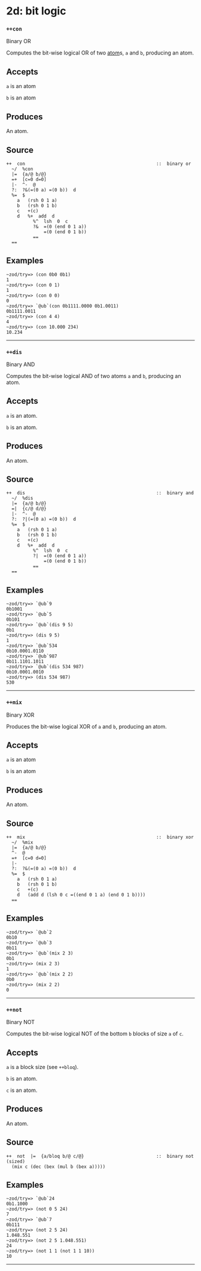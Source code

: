 # 2d: bit logic
### `++con`

Binary OR

Computes the bit-wise logical OR of two [atom]()s, `a` and `b`, producing an
atom.

Accepts
-------

`a` is an atom

`b` is an atom

Produces
--------

An atom.

Source
------

    ++  con                                                 ::  binary or
      ~/  %con
      |=  {a/@ b/@}
      =+  [c=0 d=0]
      |-  ^-  @
      ?:  ?&(=(0 a) =(0 b))  d
      %=  $
        a   (rsh 0 1 a)
        b   (rsh 0 1 b)
        c   +(c)
        d   %+  add  d
              %^  lsh  0  c
              ?&  =(0 (end 0 1 a))
                  =(0 (end 0 1 b))
              ==
      ==

Examples
--------

    ~zod/try=> (con 0b0 0b1)
    1
    ~zod/try=> (con 0 1)
    1
    ~zod/try=> (con 0 0)
    0
    ~zod/try=> `@ub`(con 0b1111.0000 0b1.0011)
    0b1111.0011    
    ~zod/try=> (con 4 4)
    4
    ~zod/try=> (con 10.000 234)
    10.234



***
### `++dis`

Binary AND

Computes the bit-wise logical AND of two atoms `a` and `b`, producing an
atom.

Accepts
-------

`a` is an atom.

`b` is an atom.

Produces
--------

An atom.

Source
------

    ++  dis                                                 ::  binary and
      ~/  %dis
      |=  {a/@ b/@}
      =|  {c/@ d/@}
      |-  ^-  @
      ?:  ?|(=(0 a) =(0 b))  d
      %=  $
        a   (rsh 0 1 a)
        b   (rsh 0 1 b)
        c   +(c)
        d   %+  add  d
              %^  lsh  0  c
              ?|  =(0 (end 0 1 a))
                  =(0 (end 0 1 b))
              ==
      ==

Examples
--------

    ~zod/try=> `@ub`9
    0b1001
    ~zod/try=> `@ub`5
    0b101
    ~zod/try=> `@ub`(dis 9 5)
    0b1
    ~zod/try=> (dis 9 5)
    1
    ~zod/try=> `@ub`534
    0b10.0001.0110
    ~zod/try=> `@ub`987
    0b11.1101.1011
    ~zod/try=> `@ub`(dis 534 987)
    0b10.0001.0010
    ~zod/try=> (dis 534 987)
    530



***
### `++mix`

Binary XOR

Produces the bit-wise logical XOR of `a` and `b`, producing an atom.

Accepts
-------

`a` is an atom

`b` is an atom

Produces
--------

An atom.

Source
------

    ++  mix                                                 ::  binary xor
      ~/  %mix
      |=  {a/@ b/@}
      ^-  @
      =+  [c=0 d=0]
      |-
      ?:  ?&(=(0 a) =(0 b))  d
      %=  $
        a   (rsh 0 1 a)
        b   (rsh 0 1 b)
        c   +(c)
        d   (add d (lsh 0 c =((end 0 1 a) (end 0 1 b))))
      ==

Examples
--------

    ~zod/try=> `@ub`2
    0b10
    ~zod/try=> `@ub`3
    0b11
    ~zod/try=> `@ub`(mix 2 3)
    0b1
    ~zod/try=> (mix 2 3)
    1
    ~zod/try=> `@ub`(mix 2 2)
    0b0
    ~zod/try=> (mix 2 2)
    0



***
### `++not`

Binary NOT

Computes the bit-wise logical NOT of the bottom `b` blocks of size `a`
of `c`.

Accepts
-------

`a` is a block size (see `++bloq`).

`b` is an atom.

`c` is an atom.

Produces
--------

An atom. 

Source
------

    ++  not  |=  {a/bloq b/@ c/@}                           ::  binary not (sized)
      (mix c (dec (bex (mul b (bex a)))))


Examples
--------

    ~zod/try=> `@ub`24
    0b1.1000
    ~zod/try=> (not 0 5 24)
    7
    ~zod/try=> `@ub`7
    0b111
    ~zod/try=> (not 2 5 24)
    1.048.551
    ~zod/try=> (not 2 5 1.048.551)
    24
    ~zod/try=> (not 1 1 (not 1 1 10))
    10



***
